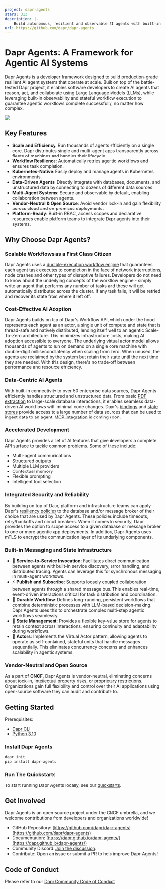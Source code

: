 ```yaml
---
project: dapr-agents
stars: 313
description: |-
    Build autonomous, resilient and observable AI agents with built-in workflow orchestration, security, statefulness and telemetry.
url: https://github.com/dapr/dapr-agents
---
```


# Dapr Agents: A Framework for Agentic AI Systems

Dapr Agents is a developer framework designed to build production-grade resilient AI agent systems that operate at scale. Built on top of the battle-tested Dapr project, it enables software developers to create AI agents that reason, act, and collaborate using Large Language Models (LLMs), while leveraging built-in observability and stateful workflow execution to guarantee agentic workflows complete successfully, no matter how complex.

![](./docs/img/logo-workflows.png)

## Key Features

- **Scale and Efficiency**: Run thousands of agents efficiently on a single core. Dapr distributes single and multi-agent apps transparently across fleets of machines and handles their lifecycle.
- **Workflow Resilience**: Automatically retries agentic workflows and ensures task completion.
- **Kubernetes-Native**: Easily deploy and manage agents in Kubernetes environments.
- **Data-Driven Agents**: Directly integrate with databases, documents, and unstructured data by connecting to dozens of different data sources.
- **Multi-Agent Systems**: Secure and observable by default, enabling collaboration between agents.
- **Vendor-Neutral & Open Source**: Avoid vendor lock-in and gain flexibility across cloud and on-premises deployments.
- **Platform-Ready**: Built-in RBAC, access scopes and declarative resources enable platform teams to integrate Dapr agents into their systems. 

## Why Choose Dapr Agents?

### Scalable Workflows as a First Class Citizen

Dapr Agents uses a [durable-execution workflow engine](https://docs.dapr.io/developing-applications/building-blocks/workflow/workflow-overview/) that guarantees each agent task executes to completion in the face of network interruptions, node crashes and other types of disruptive failures. Developers do not need to know about the underlying concepts of the workflow engine - simply write an agent that performs any number of tasks and these will get automatically distributed across the cluster. If any task fails, it will be retried and recover its state from where it left off.

### Cost-Effective AI Adoption

Dapr Agents builds on top of Dapr's Workflow API, which under the hood represents each agent as an actor, a single unit of compute and state that is thread-safe and natively distributed, lending itself well to an agentic Scale-To-Zero architecture. This minimizes infrastructure costs, making AI adoption accessible to everyone. The underlying virtual actor model allows thousands of agents to run on demand on a single core machine with double-digit millisecond latency when scaling from zero. When unused, the agents are reclaimed by the system but retain their state until the next time they are needed. With this design, there's no trade-off between performance and resource efficiency.

### Data-Centric AI Agents

With built-in connectivity to over 50 enterprise data sources, Dapr Agents efficiently handles structured and unstructured data. From basic [PDF extraction](./docs/concepts/arxiv_fetcher.md) to large-scale database interactions, it enables seamless data-driven AI workflows with minimal code changes. Dapr's [bindings](https://docs.dapr.io/reference/components-reference/supported-bindings/) and [state stores](https://docs.dapr.io/reference/components-reference/supported-state-stores/) provide access to a large number of data sources that can be used to ingest data to an agent. [MCP integration](https://docs.anthropic.com/en/docs/agents-and-tools/mcp) is coming soon.

### Accelerated Development

Dapr Agents provides a set of AI features that give developers a complete API surface to tackle common problems. Some of these include:

- Multi-agent communications
- Structured outputs
- Multiple LLM providers
- Contextual memory
- Flexible prompting
- Intelligent tool selection

### Integrated Security and Reliability

By building on top of Dapr, platform and infrastructure teams can apply Dapr's [resiliency policies](https://docs.dapr.io/operations/resiliency/resiliency-overview/) to the database and/or message broker of their choice that are used by Dapr Agents. These policies include timeouts, retry/backoffs and circuit breakers. When it comes to security, Dapr provides the option to scope access to a given database or message broker to one or more agentic app deployments. In addition, Dapr Agents uses mTLS to encrypt the communication layer of its underlying components. 

### Built-in Messaging and State Infrastructure

* 🎯 **Service-to-Service Invocation**: Facilitates direct communication between agents with built-in service discovery, error handling, and distributed tracing. Agents can leverage this for synchronous messaging in multi-agent workflows.
* ⚡️ **Publish and Subscribe**: Supports loosely coupled collaboration between agents through a shared message bus. This enables real-time, event-driven interactions critical for task distribution and coordination.
* 🔄 **Durable Workflow**: Defines long-running, persistent workflows that combine deterministic processes with LLM-based decision-making. Dapr Agents uses this to orchestrate complex multi-step agentic workflows seamlessly.
* 🧠 **State Management**: Provides a flexible key-value store for agents to retain context across interactions, ensuring continuity and adaptability during workflows.
* 🤖 **Actors**: Implements the Virtual Actor pattern, allowing agents to operate as self-contained, stateful units that handle messages sequentially. This eliminates concurrency concerns and enhances scalability in agentic systems.

### Vendor-Neutral and Open Source

As a part of **CNCF**, Dapr Agents is vendor-neutral, eliminating concerns about lock-in, intellectual property risks, or proprietary restrictions. Organizations gain full flexibility and control over their AI applications using open-source software they can audit and contribute to.

## Getting Started

Prerequisites:

- [Dapr CLI](https://docs.dapr.io/getting-started/install-dapr-cli/)
- [Python 3.10](https://www.python.org/downloads/release/python-3100/)

### Install Dapr Agents

```bash
dapr init
pip install dapr-agents
```

### Run The Quickstarts

To start running Dapr Agents locally, see our [quickstarts](./quickstarts/README.md).

## Get Involved

Dapr Agents is an open-source project under the CNCF umbrella, and we welcome contributions from developers and organizations worldwide!

- GitHub Repository: [https://github.com/dapr/dapr-agents](https://github.com/dapr/dapr-agents)
- Documentation: [https://dapr.github.io/dapr-agents/](https://dapr.github.io/dapr-agents/)
- Community Discord: [Join the discussion](https://bit.ly/dapr-discord). 
- Contribute: Open an issue or submit a PR to help improve Dapr Agents!

## Code of Conduct

Please refer to our [Dapr Community Code of Conduct](https://github.com/dapr/community/blob/master/CODE-OF-CONDUCT.md)

